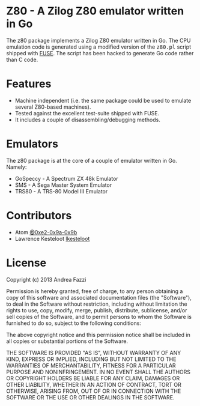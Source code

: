 # Z80 - A Zilog Z80 emulator written in Go

The z80 package implements a Zilog Z80 emulator written in Go. The CPU
emulation code is generated using a modified version of the
<tt>z80.pl</tt> script shipped with
[FUSE](http://fuse-emulator.sourceforge.net/). The script has been
hacked to generate Go code rather than C code.

# Features

* Machine independent (i.e. the same package could be used to emulate
  several Z80-based machines).
* Tested against the excellent test-suite shipped with FUSE.
* It includes a couple of disassembling/debugging methods.

# Emulators

The z80 package is at the core of a couple of emulator written in
Go. Namely:

* GoSpeccy - A Spectrum ZX 48k Emulator
* SMS - A Sega Master System Emulator
* TRS80 - A TRS-80 Model III Emulator
 
# Contributors

* Atom [@0xe2-0x9a-0x9b](https://github.com/0xe2-0x9a-0x9b)
* Lawrence Kesteloot [lkesteloot](https://github.com/lkesteloot)

# License

Copyright (c) 2013 Andrea Fazzi

Permission is hereby granted, free of charge, to any person obtaining
a copy of this software and associated documentation files (the
"Software"), to deal in the Software without restriction, including
without limitation the rights to use, copy, modify, merge, publish,
distribute, sublicense, and/or sell copies of the Software, and to
permit persons to whom the Software is furnished to do so, subject to
the following conditions:

The above copyright notice and this permission notice shall be
included in all copies or substantial portions of the Software.

THE SOFTWARE IS PROVIDED "AS IS", WITHOUT WARRANTY OF ANY KIND,
EXPRESS OR IMPLIED, INCLUDING BUT NOT LIMITED TO THE WARRANTIES OF
MERCHANTABILITY, FITNESS FOR A PARTICULAR PURPOSE AND
NONINFRINGEMENT. IN NO EVENT SHALL THE AUTHORS OR COPYRIGHT HOLDERS BE
LIABLE FOR ANY CLAIM, DAMAGES OR OTHER LIABILITY, WHETHER IN AN ACTION
OF CONTRACT, TORT OR OTHERWISE, ARISING FROM, OUT OF OR IN CONNECTION
WITH THE SOFTWARE OR THE USE OR OTHER DEALINGS IN THE SOFTWARE.
